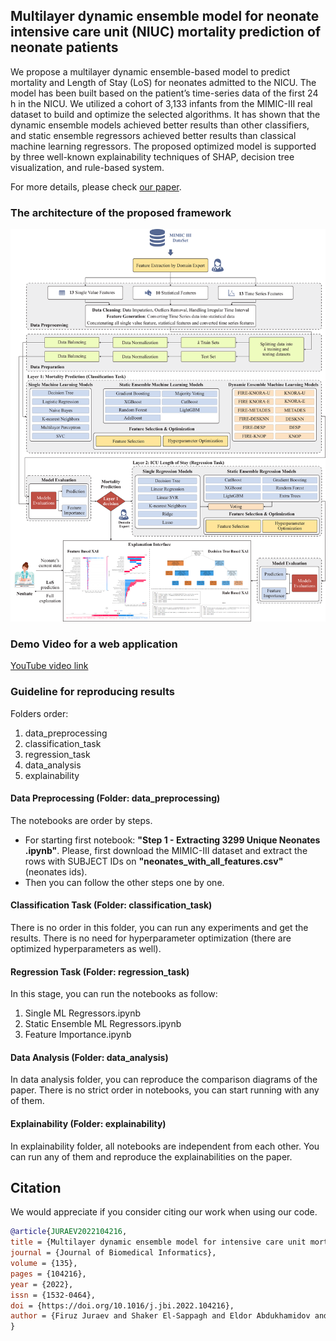 ## Multilayer dynamic ensemble model for neonate intensive care unit (NIUC) mortality prediction of neonate patients  
We propose a multilayer dynamic ensemble-based model to predict mortality and Length of Stay (LoS) for neonates admitted to the NICU. The model has been built based on the patient’s time-series data of the first 24 h in the NICU. We utilized a cohort of 3,133 infants from the MIMIC-III real dataset to build and optimize the selected algorithms. It has shown that the dynamic ensemble models achieved better results than other classifiers, and static ensemble regressors achieved better results than classical machine learning regressors. The proposed optimized model is supported by three well-known explainability techniques of SHAP, decision tree visualization, and rule-based system. 

For more details, please check [our
paper](https://authors.elsevier.com/a/1ftos5SMDQmqeY).

### The architecture of the proposed framework 
<img src="assets/images/figure_1_architecture.png">  

### Demo Video for a web application 
[YouTube video link](https://www.youtube.com/watch?v=8cM7p4Oats0)


### Guideline for reproducing results 

Folders order: 
1. data_preprocessing 
2. classification_task 
3. regression_task 
4. data_analysis 
5. explainability 


#### Data Preprocessing (Folder: data_preprocessing) 
The notebooks are order by steps. 
- For starting first notebook: **"Step 1 - Extracting 3299 Unique Neonates .ipynb"**. Please, first download the MIMIC-III dataset and extract the rows with SUBJECT IDs on **"neonates_with_all_features.csv"** (neonates ids). 
- Then you can follow the other steps one by one. 

 
#### Classification Task (Folder: classification_task)  
There is no order in this folder, you can run any experiments and get the results. There is no need for hyperparameter optimization (there are optimized hyperparameters as well). 

#### Regression Task (Folder: regression_task)   
In this stage, you can run the notebooks as follow: 
1. Single ML Regressors.ipynb 
2. Static Ensemble ML Regressors.ipynb 
3. Feature Importance.ipynb 

#### Data Analysis (Folder: data_analysis) 
In data analysis folder, you can reproduce the comparison diagrams of the paper. There is no strict order in notebooks, you can start running with any of them. 

#### Explainability (Folder: explainability)  
In explainability folder, all notebooks are independent from each other. You can run any of them and reproduce the explainabilities on the paper. 

## Citation
We would appreciate if you consider citing our work when using our code.

```bibtex
@article{JURAEV2022104216,
title = {Multilayer dynamic ensemble model for intensive care unit mortality prediction of neonate patients},
journal = {Journal of Biomedical Informatics},
volume = {135},
pages = {104216},
year = {2022},
issn = {1532-0464},
doi = {https://doi.org/10.1016/j.jbi.2022.104216},
author = {Firuz Juraev and Shaker El-Sappagh and Eldor Abdukhamidov and Farman Ali and Tamer Abuhmed}
}
```
